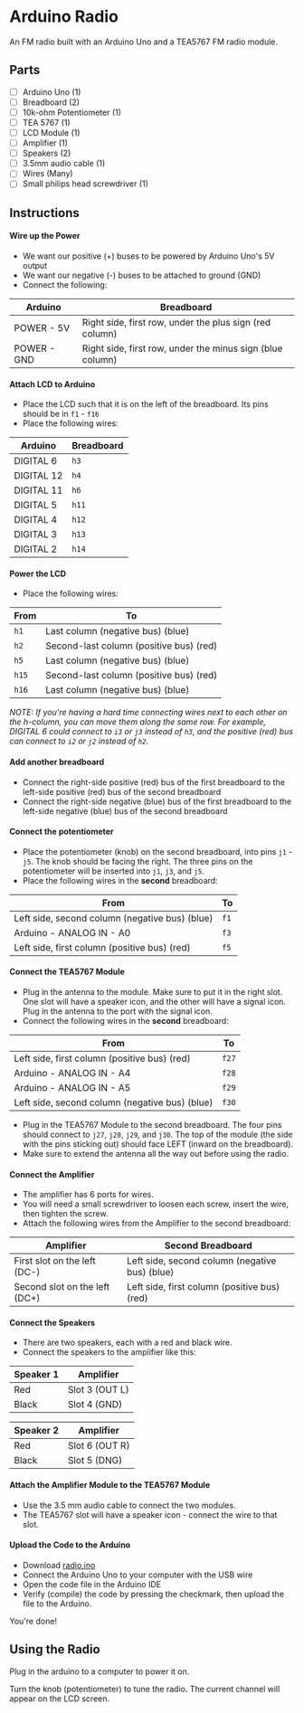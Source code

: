 # Arduino Radio
An FM radio built with an Arduino Uno and a TEA5767 FM radio module.

## Parts
- [ ] Arduino Uno (1)
- [ ] Breadboard (2)
- [ ] 10k-ohm Potentiometer (1)
- [ ] TEA 5767 (1)
- [ ] LCD Module (1)
- [ ] Amplifier (1)
- [ ] Speakers (2)
- [ ] 3.5mm audio cable (1)
- [ ] Wires (Many)
- [ ] Small philips head screwdriver (1)

## Instructions

#### Wire up the Power
* We want our positive (+) buses to be powered by Arduino Uno's 5V output
* We want our negative (-) buses to be attached to ground (GND)
* Connect the following:

| Arduino | Breadboard |
| --- | --- |
| POWER - 5V | Right side, first row, under the plus sign (red column) |
| POWER - GND | Right side, first row, under the minus sign (blue column) |

#### Attach LCD to Arduino
* Place the LCD such that it is on the left of the breadboard. Its pins should be in ```f1``` - ```f16```
* Place the following wires:

| Arduino | Breadboard |
| --- | --- |
| DIGITAL 6 | ```h3``` |
| DIGITAL 12 | ```h4``` |
| DIGITAL 11 | ```h6``` |
| DIGITAL 5 | ```h11``` |
| DIGITAL 4 | ```h12``` |
| DIGITAL 3 | ```h13``` |
| DIGITAL 2 | ```h14``` |

#### Power the LCD
* Place the following wires:

| From | To |
| --- | --- |
| ```h1``` | Last column (negative bus) (blue) |
| ```h2``` | Second-last column (positive bus) (red) |
| ```h5``` | Last column (negative bus) (blue) |
| ```h15``` | Second-last column (positive bus) (red) |
| ```h16``` | Last column (negative bus) (blue) |

*NOTE: If you're having a hard time connecting wires next to each other on the h-column, you can move them along the same row. For example, DIGITAL 6 could connect to ```i3``` or ```j3``` instead of ```h3```, and the positive (red) bus can connect to ```i2``` or ```j2``` instead of ```h2```.*

#### Add another breadboard

* Connect the right-side positive (red) bus of the first breadboard to the left-side positive (red) bus of the second breadboard
* Connect the right-side negative (blue) bus of the first breadboard to the left-side negative (blue) bus of the second breadboard

#### Connect the potentiometer

* Place the potentiometer (knob) on the second breadboard, into pins ```j1``` - ```j5```. The knob should be facing the right. The three pins on the potentiometer will be inserted into ```j1```, ```j3```, and ```j5```.
* Place the following wires in the **second** breadboard:

| From | To |
| --- | --- |
| Left side, second column (negative bus) (blue) | ```f1``` |
| Arduino - ANALOG IN - A0 | ```f3``` |
| Left side, first column (positive bus) (red) | ```f5``` |

#### Connect the TEA5767 Module

* Plug in the antenna to the module. Make sure to put it in the right slot. One slot will have a speaker icon, and the other will have a signal icon. Plug in the antenna to the port with the signal icon.
* Connect the following wires in the **second** breadboard:

| From | To |
| --- | --- |
| Left side, first column (positive bus) (red) | ```f27``` |
| Arduino - ANALOG IN - A4 | ```f28``` |
| Arduino - ANALOG IN - A5 | ```f29``` |
| Left side, second column (negative bus) (blue) | ```f30``` |

* Plug in the TEA5767 Module to the second breadboard. The four pins should connect to ```j27```, ```j28```, ```j29```, and ```j30```. The top of the module (the side with the pins sticking out) should face LEFT (inward on the breadboard).
* Make sure to extend the antenna all the way out before using the radio.

#### Connect the Amplifier

* The amplifier has 6 ports for wires.
* You will need a small screwdriver to loosen each screw, insert the wire, then tighten the screw.
* Attach the following wires from the Amplifier to the second breadboard:

| Amplifier | Second Breadboard |
| --- | --- |
| First slot on the left (DC-) | Left side, second column (negative bus) (blue) |
| Second slot on the left (DC+) | Left side, first column (positive bus) (red) |

#### Connect the Speakers

* There are two speakers, each with a red and black wire.
* Connect the speakers to the amplifier like this:

| Speaker 1 | Amplifier |
| --- | --- |
| Red | Slot 3 (OUT L) |
| Black | Slot 4 (GND) |

| Speaker 2 | Amplifier |
| --- | --- |
| Red | Slot 6 (OUT R) |
| Black | Slot 5 (DNG) |

#### Attach the Amplifier Module to the TEA5767 Module

* Use the 3.5 mm audio cable to connect the two modules.
* The TEA5767 slot will have a speaker icon - connect the wire to that slot.

#### Upload the Code to the Arduino

* Download [radio.ino](radio.ino)
* Connect the Arduino Uno to your computer with the USB wire
* Open the code file in the Arduino IDE
* Verify (compile) the code by pressing the checkmark, then upload the file to the Arduino.

You're done!

## Using the Radio

Plug in the arduino to a computer to power it on.

Turn the knob (potentiometer) to tune the radio. The current channel will appear on the LCD screen.